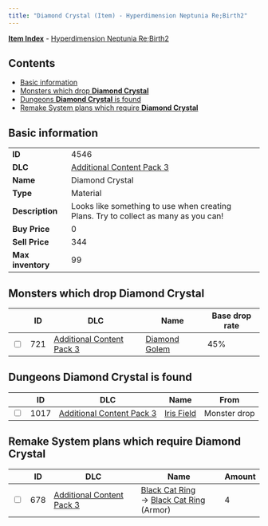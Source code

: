 ```yaml
---
title: "Diamond Crystal (Item) - Hyperdimension Neptunia Re;Birth2"
---
```


[**Item Index**](/neptunia/rb2/item/index.html) - [Hyperdimension Neptunia Re;Birth2](/neptunia/rb2)

## Contents

- [Basic information](#basic-information)
- [Monsters which drop **Diamond Crystal**](#monsters-which-drop-diamond-crystal)
- [Dungeons **Diamond Crystal** is found](#dungeons-diamond-crystal-is-found)
- [Remake System plans which require **Diamond Crystal**](#remake-system-plans-which-require-diamond-crystal)

## Basic information

|   |   |
| -- | -- |
| **ID** | 4546 |
| **DLC** | [Additional Content Pack 3](/neptunia/rb2/dlc/5-pack3.html) |
| **Name** | Diamond Crystal |
| **Type** | Material |
| **Description** | Looks like something to use when creating Plans. Try to collect as many as you can! |
| **Buy Price** | 0 |
| **Sell Price** | 344 |
| **Max inventory** | 99 |

## Monsters which drop **Diamond Crystal**

|    | ID | DLC | Name | Base drop rate |
| -- | -- | --- | ---- | -------------- |
| <input type="checkbox" id="rb2-monster-5-721" class="trackbox" /> | 721 | [Additional Content Pack 3](/neptunia/rb2/dlc/5-pack3.html) | [Diamond Golem](/neptunia/rb2/monster/5-721-diamond-golem.html) | 45% |

## Dungeons **Diamond Crystal** is found

|    | ID | DLC | Name | From |
| -- | -- | --- | ---- | ---- |
| <input type="checkbox" id="rb2-dungeon-5-1017" class="trackbox" /> | 1017 | [Additional Content Pack 3](/neptunia/rb2/dlc/5-pack3.html) | [Iris Field](/neptunia/rb2/dungeon/5-1017-iris-field.html) | Monster drop |

## Remake System plans which require **Diamond Crystal**

|    | ID | DLC | Name | Amount |
| -- | -- | --- | ---- | ------ |
| <input type="checkbox" id="rb2-remake-5-678" class="trackbox" /> | 678 | [Additional Content Pack 3](/neptunia/rb2/dlc/5-pack3.html) | [Black Cat Ring](/neptunia/rb2/remake/5-678-black-cat-ring.html)<br />→ [Black Cat Ring](/neptunia/rb2/item/5-1663-black-cat-ring.html) (Armor) | 4 |